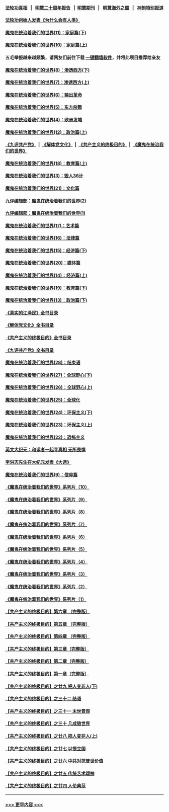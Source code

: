 #### [法轮功真相](https://github.com/gfw-breaker/truth/blob/master/README.md?t=0) &nbsp;&nbsp;|&nbsp;&nbsp; [明慧二十周年报告](https://github.com/gfw-breaker/mh-reports/blob/master/README.md?t=0) &nbsp;&nbsp;|&nbsp;&nbsp;[明慧期刊](https://github.com/gfw-breaker/mh-qikan) &nbsp;&nbsp;|&nbsp;&nbsp; [明慧海外之窗](https://github.com/gfw-breaker/mh-news/blob/master/README.md?t=0) &nbsp;&nbsp;|&nbsp;&nbsp; [神韵特别报道](https://github.com/gfw-breaker/mh-news/blob/master/shenyun.md?t=0)
#### [法轮功创始人发表《为什么会有人类》](../pages/nsc422/n13912117.md?t=01282143) 
#### [魔鬼在统治着我们的世界(11)：家庭篇(下)](../pages/nsc422/n10440961.md?t=01282143) 
#### [魔鬼在统治着我们的世界(10)：家庭篇(上)](../pages/nsc422/n10435448.md?t=01282143) 
#### 五毛举报越来越频繁，请网友们前往下载 [一键翻墙软件](https://github.com/gfw-breaker/ssr-accounts)，并将此项目推荐给亲友
#### [魔鬼在统治着我们的世界(8)：渗透西方(下)](../pages/nsc422/n10429603.md?t=01282143) 
#### [魔鬼在统治着我们的世界(7)：渗透西方(上)](../pages/nsc422/n10426013.md?t=01282143) 
#### [魔鬼在统治着我们的世界(6)：输出革命](../pages/nsc422/n10421536.md?t=01282143) 
#### [魔鬼在统治着我们的世界(5)：东方杀戮](../pages/nsc422/n10417707.md?t=01282143) 
#### [魔鬼在统治着我们的世界(4)：欧洲发端](../pages/nsc422/n10414890.md?t=01282143) 
#### [魔鬼在统治着我们的世界(12)：政治篇(上)](../pages/nsc422/n10444576.md?t=01282143) 
#### [《九评共产党》](https://github.com/begood0513/9ping.md/blob/master/README.md) &nbsp;|&nbsp; [《解体党文化》](../../../../jtdwh.md/blob/master/README.md)  &nbsp;|&nbsp; [《共产主义的终极目的》](../../../../gczydzjmd.md/blob/master/README.md) &nbsp;|&nbsp; [《魔鬼在统治我们的世界》](../../../../mgztzwmdsj.md/blob/master/README.md) 
#### [魔鬼在统治着我们的世界(18)：教育篇(上)](../pages/nsc422/n10526970.md?t=01282143) 
#### [魔鬼在统治着我们的世界(3)：毁人36计](../pages/nsc422/n10411583.md?t=01282143) 
#### [魔鬼在统治着我们的世界(21)：文化篇](../pages/nsc422/n10597706.md?t=01282143) 
#### [九评编辑部：魔鬼在统治着我们的世界(2)](../pages/nsc422/n10410036.md?t=01282143) 
#### [九评编辑部：魔鬼在统治着我们的世界(1)](../pages/nsc422/n10406825.md?t=01282143) 
#### [魔鬼在统治着我们的世界(17)：艺术篇](../pages/nsc422/n10499093.md?t=01282143) 
#### [魔鬼在统治着我们的世界(16)：法律篇](../pages/nsc422/n10485969.md?t=01282143) 
#### [魔鬼在统治着我们的世界(15)：经济篇(下)](../pages/nsc422/n10469975.md?t=01282143) 
#### [魔鬼在统治着我们的世界(20)：媒体篇](../pages/nsc422/n10586579.md?t=01282143) 
#### [魔鬼在统治着我们的世界(14)：经济篇(上)](../pages/nsc422/n10457370.md?t=01282143) 
#### [魔鬼在统治着我们的世界(19)：教育篇(下)](../pages/nsc422/n10564808.md?t=01282143) 
#### [魔鬼在统治着我们的世界(13)：政治篇(下)](../pages/nsc422/n10448270.md?t=01282143) 
#### [《真实的江泽民》全书目录](../pages/nsc422/n13721399.md?t=01282143) 
#### [《解体党文化》全书目录](../pages/nsc422/n13721157.md?t=01282143) 
#### [《共产主义的终极目的》全书目录](../pages/nsc422/n13721048.md?t=01282143) 
#### [《九评共产党》全书目录](../pages/nsc422/n13708085.md?t=01282143) 
#### [魔鬼在统治着我们的世界(28)：结束语](../pages/nsc422/n10936246.md?t=01282143) 
#### [魔鬼在统治着我们的世界(27)：全球野心(下)](../pages/nsc422/n10928319.md?t=01282143) 
#### [魔鬼在统治着我们的世界(26)：全球野心(上)](../pages/nsc422/n10900318.md?t=01282143) 
#### [魔鬼在统治着我们的世界(25)：全球化](../pages/nsc422/n10788205.md?t=01282143) 
#### [魔鬼在统治着我们的世界(24)：环保主义(下)](../pages/nsc422/n10695307.md?t=01282143) 
#### [魔鬼在统治着我们的世界(23)：环保主义(上)](../pages/nsc422/n10688613.md?t=01282143) 
#### [魔鬼在统治着我们的世界(22)：恐怖主义](../pages/nsc422/n10614727.md?t=01282143) 
#### [英文大纪元：和读者一起寻真相 无所畏惧](../pages/nsc422/n12542027.md?t=01282143) 
#### [李洪志先生在大纪元发表《大选》](../pages/nsc422/n12534746.md?t=01282143) 
#### [魔鬼在统治着我们的世界(9)：信仰篇](../pages/nsc422/n10432159.md?t=01282143) 
#### [《魔鬼在统治着我们的世界》系列片（10）](../pages/nsc422/n12292670.md?t=01282143) 
#### [《魔鬼在统治着我们的世界》系列片（9）](../pages/nsc422/n12290859.md?t=01282143) 
#### [《魔鬼在统治着我们的世界》系列片（8）](../pages/nsc422/n12287445.md?t=01282143) 
#### [《魔鬼在统治着我们的世界》系列片（7）](../pages/nsc422/n12283425.md?t=01282143) 
#### [《魔鬼在统治着我们的世界》系列片（6）](../pages/nsc422/n12282314.md?t=01282143) 
#### [《魔鬼在统治着我们的世界》系列片（5）](../pages/nsc422/n12281419.md?t=01282143) 
#### [《魔鬼在统治着我们的世界》系列片（4）](../pages/nsc422/n12274024.md?t=01282143) 
#### [《魔鬼在统治着我们的世界》系列片（3）](../pages/nsc422/n12271322.md?t=01282143) 
#### [《魔鬼在统治着我们的世界》系列片（2）](../pages/nsc422/n12269049.md?t=01282143) 
#### [《魔鬼在统治着我们的世界》系列片（1）](../pages/nsc422/n12267575.md?t=01282143) 
#### [【共产主义的终极目的】第六章 （完整版）](../pages/nsc422/n11428913.md?t=01282143) 
#### [【共产主义的终极目的】第五章 （完整版）](../pages/nsc422/n11428912.md?t=01282143) 
#### [【共产主义的终极目的】第四章 （完整版）](../pages/nsc422/n11428907.md?t=01282143) 
#### [【共产主义的终极目的】第三章（完整版）](../pages/nsc422/n11428848.md?t=01282143) 
#### [【共产主义的终极目的】第二章（完整版）](../pages/nsc422/n11428831.md?t=01282143) 
#### [【共产主义的终极目的】第一章（完整版）](../pages/nsc422/n11417651.md?t=01282143) 
#### [【共产主义的终极目的】之廿九 把人变非人(下)](../pages/nsc422/n11344140.md?t=01282143) 
#### [【共产主义的终极目的】之三十二 结语](../pages/nsc422/n11360535.md?t=01282143) 
#### [【共产主义的终极目的】之三十一 末世景观](../pages/nsc422/n11351129.md?t=01282143) 
#### [【共产主义的终极目的】之三十 几成狼世界](../pages/nsc422/n11348280.md?t=01282143) 
#### [【共产主义的终极目的】之廿八 把人变非人(上)](../pages/nsc422/n11340492.md?t=01282143) 
#### [【共产主义的终极目的】之廿七 以恨立国](../pages/nsc422/n11336944.md?t=01282143) 
#### [【共产主义的终极目的】之廿六 中共对抗普世价值](../pages/nsc422/n11324785.md?t=01282143) 
#### [【共产主义的终极目的】之廿五 传统艺术颂神](../pages/nsc422/n11296396.md?t=01282143) 
#### [【共产主义的终极目的】之廿四 人伦典范](../pages/nsc422/n11296397.md?t=01282143) 

----
#### [ >>> 更早内容 <<< ](../indexes/nsc422-earlier.md)
